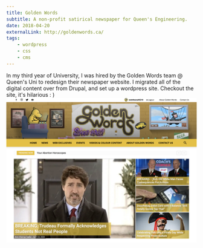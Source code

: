 ```yaml
---
title: Golden Words
subtitle: A non-profit satirical newspaper for Queen's Engineering.
date: 2018-04-20
externalLink: http://goldenwords.ca/
tags: 
    - wordpress
    - css
    - cms
---
```

In my third year of University, I was hired by the Golden Words team @ Queen's Uni to redesign their newspaper website.  I migrated all of the digital content over from Drupal, and set up a wordpress site.  Checkout the site, it's hilarious : )
![Golden Words](/img/goldenwords/goldenwords1.png)